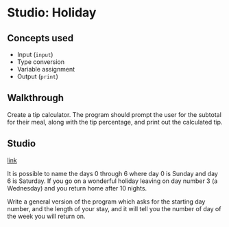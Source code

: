 # Studio: Holiday

## Concepts used

- Input (`input`)
- Type conversion
- Variable assignment
- Output (`print`)

## Walkthrough

Create a tip calculator. The program should prompt the user for the subtotal for their meal, along with the tip percentage, and print out the calculated tip.

## Studio

[link](https://learn.launchcode.org/runestone/static/thinkcspy/Studios/holiday.html)


It is possible to name the days 0 through 6 where day 0 is Sunday and day 6 is Saturday. If you go on a wonderful holiday leaving on day number 3 (a Wednesday) and you return home after 10 nights.

Write a general version of the program which asks for the starting day number, and the length of your stay, and it will tell you the number of day of the week you will return on.
